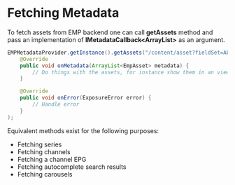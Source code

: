 # Fetching Metadata

To fetch assets from EMP backend one can call **getAssets** method and pass an implementation of **IMetadataCallback<ArrayList<EmpAsset>>** as an argument.

```java
EMPMetadataProvider.getInstance().getAssets("/content/asset?fieldSet=ALL&&includeUserData=true&pageNumber=1&sort=originalTitle&pageSize=100&onlyPublished=true&assetType=CLIP", new IMetadataCallback<ArrayList<EmpAsset>>() {
	@Override
    public void onMetadata(ArrayList<EmpAsset> metadata) {
        // Do things with the assets, for instance show them in an view via an adapter
    }

    @Override
    public void onError(ExposureError error) {
        // Handle error
    }
);
```

Equivalent methods exist for the following purposes:
- Fetching series
- Fetching channels
- Fetching a channel EPG
- Fetching autocomplete search results
- Fetching carousels